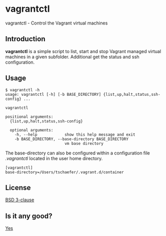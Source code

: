 # vagrantctl
vagrantctl - Control the Vagrant virtual machines

## Introduction
**vagrantctl** is a simple script to list, start and stop Vagrant managed virtual
machines in a given subfolder. Additional get the status and ssh configuration.

## Usage
```
$ vagrantctl -h
usage: vagrantctl [-h] [-b BASE_DIRECTORY] {list,up,halt,status,ssh-config} ...

vagrantctl

positional arguments:
  {list,up,halt,status,ssh-config}

  optional arguments:
    -h, --help            show this help message and exit
    -b BASE_DIRECTORY, --base-directory BASE_DIRECTORY
                          vm base directory
```

The base-directory can also be configured within a configuration file
*.vagrantctl* located in the user home directory.
```
[vagrantctl]
base-directory=/Users/tschaefer/.vagrant.d/container
```

## License

[BSD 3-clause](http://choosealicense.com/licenses/bsd-3-clause/)

## Is it any good?

[Yes](https://news.ycombinator.com/item?id=3067434)
